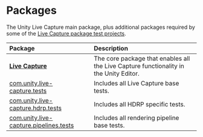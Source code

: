 # Packages

The Unity Live Capture main package, plus additional packages required by some of the [Live Capture package test projects](../TestProjects).

| Package | Description |
| :--- | :--- |
| **[Live Capture](com.unity.live-capture)** | The core package that enables all the Live Capture functionality in the Unity Editor. |
| [com.unity.live-capture.tests](com.unity.live-capture.tests) | Includes all Live Capture base tests. |
| [com.unity.live-capture.hdrp.tests](com.unity.live-capture.hdrp.tests) | Includes all HDRP specific tests. |
| [com.unity.live-capture.pipelines.tests](com.unity.live-capture.pipelines.tests) | Includes all rendering pipeline base tests. |

